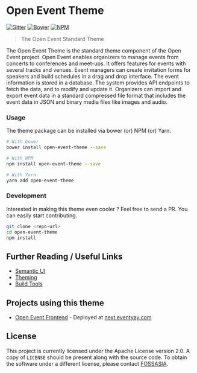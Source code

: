 
# Open Event Theme

[![Gitter](https://img.shields.io/badge/chat-on%20gitter-ff006f.svg?style=flat-square)](https://gitter.im/fossasia/open-event-frontend)
[![Bower](https://img.shields.io/bower/v/open-event-theme.svg?style=flat-square)](https://github.com/fossasia/open-event-theme/releases/latest)
[![NPM](https://img.shields.io/npm/v/open-event-theme.svg?style=flat-square)](https://www.npmjs.com/package/open-event-theme)

> The Open Event Standard Theme


The Open Event Theme is the standard theme component of the Open Event project. Open Event enables organizers to manage events from concerts to conferences and meet-ups. It offers features for events with several tracks and venues. Event managers can create invitation forms for speakers and build schedules in a drag and drop interface. The event information is stored in a database. The system provides API endpoints to fetch the data, and to modify and update it. Organizers can import and export event data in a standard compressed file format that includes the event data in JSON and binary media files like images and audio.

### Usage

The theme package can be installed via bower (or) NPM (or) Yarn. 

```bash
# With bower
bower install open-event-theme --save

# With NPM
npm install open-event-theme --save

# With Yarn
yarn add open-event-theme
```

### Development

Interested in making this theme even cooler ? Feel free to send a PR. 
You can easily start contributing.

```bash
git clone <repo-url>
cd open-event-theme
npm install
```

## Further Reading / Useful Links

* [Semantic UI](https://semantic-ui.com/)
* [Theming](https://semantic-ui.com/usage/theming.html)
* [Build Tools](https://semantic-ui.com/introduction/build-tools.html)

## Projects using this theme
- [Open Event Frontend](https://github.com/fossasia/open-event-frontend) - Deployed at [next.eventyay.com](http://next.eventyay.com)

## License

This project is currently licensed under the Apache License version 2.0. A copy of `LICENSE` should be present along with the source code. To obtain the software under a different license, please contact [FOSSASIA](http://blog.fossasia.org/contact/).
